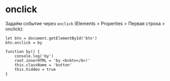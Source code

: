# onclick
Задаём событие через `onclick` (Elements > Properties > Первая строка > onclick):

    let btn = document.getElementById('btn')
    btn.onclick = by

    function by() {
        console.log('by')
        root.innerHTML = 'by <b>btn</b>!'
        this.className = 'button'
        this.hidden = true
    }
